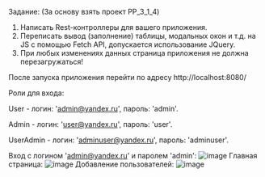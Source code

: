 Задание:
(За основу взять проект PP_3_1_4)
1. Написать Rest-контроллеры для вашего приложения.
2. Переписать вывод (заполнение) таблицы, модальных окон и т.д. на JS c помощью Fetch API, допускается использование JQuery.
3. При любых изменениях данных страница приложения не должна перезагружаться!

После запуска приложения перейти по адресу http://localhost:8080/

Роли для входа:

User - логин: 'admin@yandex.ru', пароль: 'admin'.

Admin - логин: 'user@yandex.ru', пароль: 'user'.

UserAdmin - логин: 'adminuser@yandex.ru', пароль: 'adminuser'.

Вход с логином 'admin@yandex.ru' и паролем 'admin':
![image](https://github.com/NikitaVolkov01/PP_3_1_5_Boot_MVC_Security_Bootstrap_JavaScript/assets/63566223/6b8563be-4e49-419b-b430-3d161124874b)
Главная страница:
![image](https://github.com/NikitaVolkov01/PP_3_1_5_Boot_MVC_Security_Bootstrap_JavaScript/assets/63566223/a61fbfc8-bb13-4b98-b8a3-92901bf63051)
Добавление пользователей:
![image](https://github.com/NikitaVolkov01/PP_3_1_5_Boot_MVC_Security_Bootstrap_JavaScript/assets/63566223/a4d8ee44-68ac-46cc-8da9-d1cb74cae8db)


